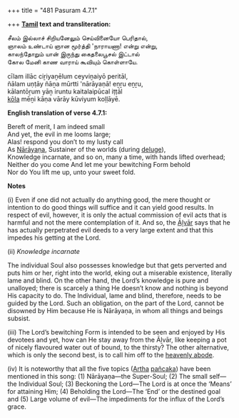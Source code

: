 +++
title = "481 Pasuram 4.7.1"

+++
**[Tamil](/definition/tamil#history "show Tamil definitions") text and transliteration:**

சீலம் இல்லாச் சிறியனேலும் செய்வினையோ பெரிதால்,  
ஞாலம் உண்டாய் ஞான மூர்த்தி 'நாராயணா! என்று என்று,  
காலந்தோறும் யான் இருந்து கைதலைபூசல் இட்டால்  
கோல மேனி காண வாராய் கூவியும் கொள்ளாயே.

cīlam illāc ciṟiyaṉēlum ceyviṉaiyō peritāl,  
ñālam uṇṭāy ñāṉa mūrtti 'nārāyaṇā! eṉṟu eṉṟu,  
kālantōṟum yāṉ iruntu kaitalaipūcal iṭṭāl  
[kōla](/definition/kola#history "show kōla definitions") mēṉi kāṇa vārāy kūviyum koḷḷāyē.

**English translation of verse 4.7.1:**

Bereft of merit, I am indeed small  
And yet, the evil in me looms large;  
Alas! respond you don’t to my lusty call  
As [Nārāyaṇa](/definition/narayana#vaishnavism "show Nārāyaṇa definitions"), Sustainer of the worlds (during [deluge](/definition/deluge#history "show deluge definitions")),  
Knowledge incarnate, and so on, many a time, with hands lifted overhead;  
Neither do you come And let me your bewitching Form behold  
Nor do You lift me up, unto your sweet fold.

**Notes**

\(i\) Even if one did not actually do anything good, the mere thought or intention to do good things will suffice and it can yield good results. In respect of evil, however, it is only the actual commission of evil acts that is harmful and not the mere contemplation of it. And so, the [Āḻvār](/definition/aḻvar#vaishnavism "show Āḻvār definitions") says that he has actually perpetrated evil deeds to a very large extent and that this impedes his getting at the Lord.

\(ii\) *Knowledge incarnate*

The individual Soul also possesses knowledge but that gets perverted and puts him or her, right into the world, eking out a miserable existence, literally lame and blind. On the other hand, the Lord’s knowledge is pure and unalloyed; there is scarcely a thing He doesn’t know and nothing is beyond His capacity to do. The Individual, lame and blind, therefore, needs to be guided by the Lord. Such an obligation, on the part of the Lord, cannot be disowned by Him because He is Nārāyaṇa, in whom all things and beings subsist.

\(iii\) The Lord’s bewitching Form is intended to be seen and enjoyed by His devotees and yet, how can He stay away from the Āḻvār, like keeping a pot of nicely flavoured water out of bound, to the thirsty? The other alternative, which is only the second best, is to call him off to the [heavenly abode](/definition/heavenly-abode#history "show heavenly abode definitions").

\(iv\) It is noteworthy that all the five topics ([Artha](/definition/artha#vaishnavism "show Artha definitions") [pañcaka](/definition/pancaka#history "show pañcaka definitions")) have been mentioned in this song: (1) Nārāyaṇa—the Super-Soul; (2) The small self—the Individual Soul; (3) Beckoning the Lord—The Lord is at once the ‘Means’ for attaining Him; (4) Beholding the Lord—The ‘End’ or the destined goal and (5) Large volume of evil—The impediments for the influx of the Lord’s grace.


